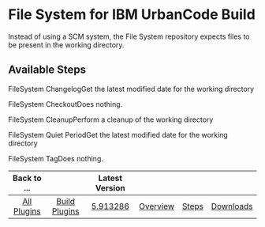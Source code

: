
File System for IBM UrbanCode Build
===================================


Instead of using a SCM system, the File System repository expects files to be present in the working directory.



Available Steps
---------------


FileSystem ChangelogGet the latest modified date for the working directory


FileSystem CheckoutDoes nothing.


FileSystem CleanupPerform a cleanup of the working directory


FileSystem Quiet PeriodGet the latest modified date for the working directory


FileSystem TagDoes nothing.





|Back to ...||Latest Version||||
| :---: | :---: | :---: | :---: | :---: | :---: |
|[All Plugins](../../index.md)|[Build Plugins](../README.md)|[5.913286](https://raw.githubusercontent.com/UrbanCode/IBM-UCB-PLUGINS/main/files/FileSystem/FileSystem-5.913286.zip)|[Overview](overview.md)|[Steps](steps.md)|[Downloads](downloads.md)|

